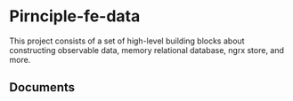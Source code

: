 # Pirnciple-fe-data

This project consists of a set of high-level building blocks about constructing observable data, memory relational database, ngrx store, and more. 

## Documents 

